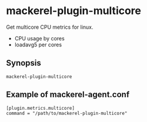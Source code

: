 mackerel-plugin-multicore
=====================

Get multicore CPU metrics for linux.

- CPU usage by cores
- loadavg5 per cores

## Synopsis

```shell
mackerel-plugin-multicore
```

## Example of mackerel-agent.conf

```
[plugin.metrics.multicore]
command = "/path/to/mackerel-plugin-multicore"
```
